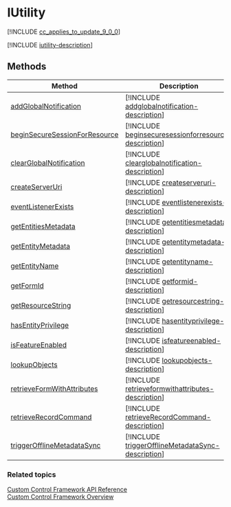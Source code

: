 # IUtility

[!INCLUDE [cc_applies_to_update_9_0_0](../../../includes/cc_applies_to_update_9_0_0.md)]

[!INCLUDE [iutility-description](includes/iutility-description.md)]


## Methods

|Method | Description | 
| ------|-------------|
|[addGlobalNotification](iutility/addglobalnotification.md)|[!INCLUDE [addglobalnotification-description](iutility/includes/addglobalnotification-description.md)]|
|[beginSecureSessionForResource](iutility/beginsecuresessionforresource.md)|[!INCLUDE [beginsecuresessionforresource-description](iutility/includes/beginsecuresessionforresource-description.md)]|
|[clearGlobalNotification](iutility/clearglobalnotification.md)|[!INCLUDE [clearglobalnotification-description](iutility/includes/clearglobalnotification-description.md)]|
|[createServerUri](iutility/createserveruri.md)|[!INCLUDE [createserveruri-description](iutility/includes/createserveruri-description.md)]|
|[eventListenerExists](iutility/eventlistenerexists.md)|[!INCLUDE [eventlistenerexists-description](iutility/includes/eventlistenerexists-description.md)]|
|[getEntitiesMetadata](iutility/getentitiesmetadata.md)|[!INCLUDE [getentitiesmetadata-description](iutility/includes/getentitiesmetadata-description.md)]|
|[getEntityMetadata](iutility/getentitymetadata.md)|[!INCLUDE [getentitymetadata-description](iutility/includes/getentitymetadata-description.md)]|
|[getEntityName](iutility/getentityname.md)|[!INCLUDE [getentityname-description](iutility/includes/getentityname-description.md)]|
|[getFormId](iutility/getformid.md)|[!INCLUDE [getformid-description](iutility/includes/getformid-description.md)]|
|[getResourceString](iutility/getresourcestring.md)|[!INCLUDE [getresourcestring-description](iutility/includes/getresourcestring-description.md)]|
|[hasEntityPrivilege](iutility/hasentityprivilege.md)|[!INCLUDE [hasentityprivilege-description](iutility/includes/hasentityprivilege-description.md)]|
|[isFeatureEnabled](iutility/isfeatureenabled.md)|[!INCLUDE [isfeatureenabled-description](iutility/includes/isfeatureenabled-description.md)]|
|[lookupObjects](iutility/lookupobjects.md)|[!INCLUDE [lookupobjects-description](iutility/includes/lookupobjects-description.md)]|
|[retrieveFormWithAttributes](iutility/retrieveformwithattributes.md)|[!INCLUDE [retrieveformwithattributes-description](iutility/includes/retrieveformwithattributes-description.md)]|
|[retrieveRecordCommand](iutility/retrieveRecordCommand.md)|[!INCLUDE [retrieveRecordCommand-description](iutility/includes/retrieveRecordCommand-description.md)]|
|[triggerOfflineMetadataSync](iutility/triggerOfflineMetadataSync.md)|[!INCLUDE [triggerOfflineMetadataSync-description](iutility/includes/triggerOfflineMetadataSync-description.md)]|

### Related topics

[Custom Control Framework API Reference](index.md)<br />
[Custom Control Framework Overview](../custom-control-framework-overview.md)